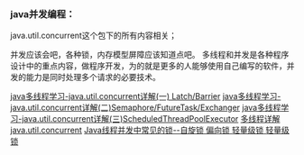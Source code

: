 ### java并发编程：
java.util.concurrent这个包下的所有内容相关；

并发应该会吧，各种锁，内存模型屏障应该知道点吧。
多线程和并发是各种程序设计中的重点内容，做程序开发，为的就是更多的人能够使用自己编写的软件，并发的能力是同时处理多个请求的必要技术。

[java多线程学习-java.util.concurrent详解(一) Latch/Barrier](http://janeky.iteye.com/blog/769965)
[java多线程学习-java.util.concurrent详解(二)Semaphore/FutureTask/Exchanger](http://janeky.iteye.com/blog/770393)
[java多线程学习-java.util.concurrent详解(三)ScheduledThreadPoolExecutor](http://janeky.iteye.com/blog/770441)
[多线程详解java.util.concurrent](http://www.voidcn.com/blog/qq_22929803/article/p-5719375.html)
[Java线程并发中常见的锁--自旋锁 偏向锁 轻量级锁 轻量级锁](http://www.voidcn.com/blog/LoveTea99/article/p-6204167.html)
[]()
[]()
[]()
[]()
[]()
[]()
[]()
[]()